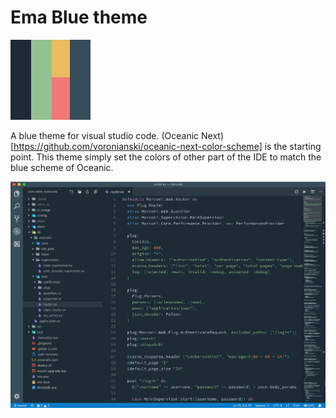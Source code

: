 # Ema Blue theme

![Logo](https://github.com/emadb/ema-color-theme/raw/master/ema.png)

A blue theme for visual studio code.
(Oceanic Next)[https://github.com/voronianski/oceanic-next-color-scheme] is the starting point. This theme simply set the colors of other part of the IDE to match the blue scheme of Oceanic.


![Screenshot](https://github.com/emadb/ema-color-theme/raw/master/screenshot.png)

